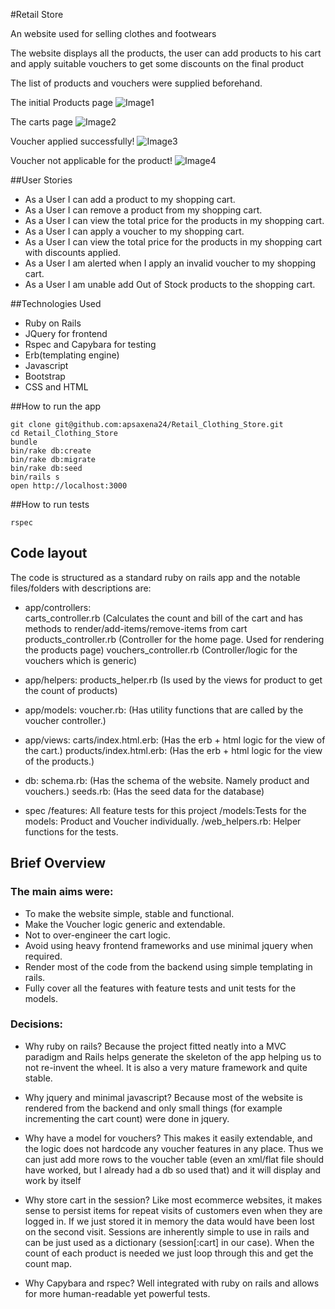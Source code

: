 #Retail Store

An website used for selling clothes and footwears

The website displays all the products, the user can add products to his cart and apply suitable vouchers to get some discounts on the final product

The list of products and vouchers were supplied beforehand.


The initial Products page
![Image1](https://raw.githubusercontent.com/apsaxena24/Retail_Clothing_Store/master/screenshots/1.png)

The carts page
![Image2](https://raw.githubusercontent.com/apsaxena24/Retail_Clothing_Store/master/screenshots/2.png)

Voucher applied successfully!
![Image3](https://raw.githubusercontent.com/apsaxena24/Retail_Clothing_Store/master/screenshots/3.png)

Voucher not applicable for the product!
![Image4](https://raw.githubusercontent.com/apsaxena24/Retail_Clothing_Store/master/screenshots/4.png)


##User Stories

* As a User I can add a product to my shopping cart.
* As a User I can remove a product from my shopping cart.
* As a User I can view the total price for the products in my shopping
cart.
* As a User I can apply a voucher to my shopping cart.
* As a User I can view the total price for the products in my shopping cart
with discounts applied.
* As a User I am alerted when I apply an invalid voucher to my shopping
cart.
* As a User I am unable add Out of Stock products to the shopping cart.


##Technologies Used

* Ruby on Rails
* JQuery for frontend
* Rspec and Capybara for testing
* Erb(templating engine)
* Javascript  
* Bootstrap
* CSS and HTML

##How to run the app

```
git clone git@github.com:apsaxena24/Retail_Clothing_Store.git
cd Retail_Clothing_Store
bundle
bin/rake db:create
bin/rake db:migrate
bin/rake db:seed
bin/rails s
open http://localhost:3000
```

##How to run tests

```
rspec
```

## Code layout

The code is structured as a standard ruby on rails app and the notable files/folders with descriptions are:

* app/controllers:   
  carts_controller.rb (Calculates the count and bill of the cart and has methods to render/add-items/remove-items from cart
  products_controller.rb (Controller for the home page. Used for rendering the products page)
  vouchers_controller.rb (Controller/logic for the vouchers which is generic)

* app/helpers:
  products_helper.rb (Is used by the views for product to get the count of products)

* app/models:
  voucher.rb: (Has utility functions that are called by the voucher controller.)

* app/views:
  carts/index.html.erb: (Has the erb + html logic for the view of the cart.)
  products/index.html.erb: (Has the erb + html logic for the view of the products.)

* db:
  schema.rb: (Has the schema of the website. Namely product and vouchers.)
  seeds.rb: (Has the seed data for the database)

* spec
  /features: All feature tests for this project
  /models:Tests for the models: Product and Voucher individually.
  /web_helpers.rb: Helper functions for the tests.

## Brief Overview

### The main aims were:  
* To make the website simple, stable and functional. 
* Make the Voucher logic generic and extendable. 
* Not to over-engineer the cart logic. 
* Avoid using heavy frontend frameworks and use minimal jquery when required. 
* Render most of the code from the backend using simple templating in rails. 
* Fully cover all the features with feature tests and unit tests for the models. 

### Decisions:
* Why ruby on rails? Because the project fitted neatly into a MVC paradigm and Rails helps generate the skeleton of the app helping us to not re-invent the wheel. It is also a very mature framework and quite stable.

* Why jquery and minimal javascript? Because most of the website is rendered from the backend and only small things (for example incrementing the cart count) were done in jquery.
  
* Why have a model for vouchers? This makes it easily extendable, and the logic does not hardcode any voucher features in any place. Thus we can just add more rows to the voucher table (even an xml/flat file should have worked, but I already had a db so used that) and it will display and work by itself
  
* Why store cart in the session? Like most ecommerce websites, it makes sense to persist items for repeat visits of customers even when they are logged in. If we just stored it in memory the data would have been lost on the second visit. Sessions are inherently simple to use in rails and can be just used as a dictionary (session[:cart] in our case). When the count of each product is needed we just loop through this and get the count map.
  
* Why Capybara and rspec? Well integrated with ruby on rails and allows for more human-readable yet powerful tests. 
  
